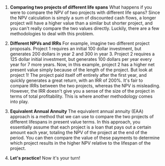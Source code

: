 1. **Comparing two projects of different life spans**
What happens if you were to compare the NPV of two projects with different life spans? Since the NPV calculation is simply a sum of discounted cash flows, a longer project will have a higher value than a similar but shorter project, and you can't really compare the two values directly. Luckily, there are a few methodologies to deal with this problem.

2. **Different NPVs and IRRs**
For example, imagine two different project proposals. Project 1 requires an initial 100 dollar investment, but generates 200 dollars in year 2 and 300 in year 3. Project 2 requires a 125 dollar initial investment, but generates 100 dollars per year every year for 7 more years. Now, in this example, project 2 has a higher net present value simply because of the length of the project. But look at project 1! The project paid itself off entirely after the first year, and quickly generates a great return, with an IRR of 200%. It's fair to compare IRRs between the two projects, whereas the NPV is misleading. However, the IRR doesn't give you a sense of the size of the project in terms of total profitability. This is where another methodology comes into play.

3. **Equivalent Annual Annuity**
The equivalent annual annuity (EAA) approach is a method that we can use to compare the two projects of different lifespans in present value terms. In this approach, you essentially assume that each project is a loan that pays out a certain amount each year, totaling the NPV of the project at the end of the period. You can then compare the value of these payments to determine which project results in the higher NPV relative to the lifespan of the project.

4. **Let's practice!**
Now it's your turn!